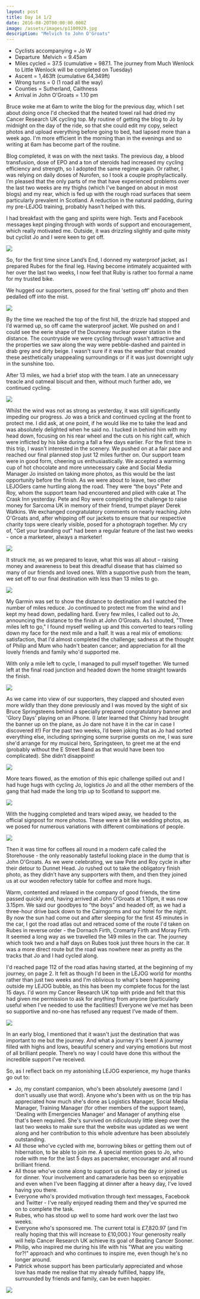 ```yaml
---
layout: post
title: Day 14 1/2
date: 2016-08-20T00:00:00.000Z
image: /assets/images/p1100929.jpg
description: "Melvich to John O'Groats"
---
```



* Cyclists accompanying = Jo W&nbsp;
* Departure &nbsp;Melvich = 9.45am
* Miles cycled = 37.5 (cumulative = 987.1. The journey from Much Wenlock to Little Wenlock will be completed on Tuesday)
* Ascent = 1,463ft (cumulative 64,349ft)
* Wrong turns = 0 (1 road all the way)&nbsp;
* Counties = Sutherland, Caithness
* Arrival in John O'Groats = 1.10 pm


Bruce woke me at 6am to write the blog for the previous day, which I set about doing once I'd checked that the heated towel rail had dried my Cancer Research UK cycling top. My routine of getting the blog to Jo by midnight on the day of the ride, so that she could edit my copy, select photos and upload everything before going to bed, had lapsed more than a week ago. I'm more efficient in the morning than in the evenings and so writing at 6am has become part of the routine.&nbsp;

Blog completed, it was on with the next tasks. The previous day, a blood transfusion, dose of EPO and a ton of steroids had increased my cycling efficiency and strength, so I adopted the same regime again. Or rather, I was relying on daily doses of Nurofen, so I took a couple prophylactically. I’m pleased that the only parts of me that have experienced problems over the last two weeks are my thighs (which I've banged on about in most blogs) and my rear, which is fed up with the rough road surfaces that seem particularly prevalent in Scotland. A reduction in the natural padding, during my pre-LEJOG training, probably hasn't helped with this.&nbsp;

I had breakfast with the gang and spirits were high. Texts and Facebook messages kept pinging through with words of support and encouragement, which really motivated me. Outside, it was drizzling slightly and quite misty but cyclist Jo and I were keen to get off.

![](/uploads/versions/img-0658---x----1280-960x---.jpg)

So, for the first time since Land’s End, I donned my waterproof jacket, as I prepared Rubes for the final leg. Having become intimately acquainted with her over the last two weeks, I now feel that Ruby is rather too formal a name for my trusted bike.

We hugged our supporters, posed for the final 'setting off' photo and then pedalled off into the mist.

![](/uploads/versions/the-off---x----1280-960x---.jpg)

By the time we reached the top of the first hill, the drizzle had stopped and I’d warmed up, so off came the waterproof jacket. We pushed on and I could see the eerie shape of the Dounreay nuclear power station in the distance. The countryside we were cycling through wasn't attractive and the properties we saw along the way were pebble-dashed and painted in drab grey and dirty beige. I wasn't sure if it was the weather that created these aesthetically unappealing surroundings or if it was just downright ugly in the sunshine too.&nbsp;

After 13 miles, we had a brief stop with the team. I ate an unnecessary treacle and oatmeal biscuit and then, without much further ado, we continued cycling.

![](/uploads/versions/sue--linda---x----1280-960x---.jpg)

Whilst the wind was not as strong as yesterday, it was still significantly impeding our progress. Jo was a brick and continued cycling at the front to protect me. I did ask, at one point, if he would like me to take the lead and was absolutely delighted when he said no. I tucked in behind him with my head down, focusing on his rear wheel and the cuts on his right calf, which were inflicted by his bike during a fall a few days earlier. For the first time in this trip, I wasn't interested in the scenery. We pushed on at a fair pace and reached our final planned stop just 12 miles further on. Our support team were in good form, cheering us enthusiastically. We accepted a warming cup of hot chocolate and more unnecessary cake and Social Media Manager Jo insisted on taking more photos, as this would be the last opportunity before the finish. As we were about to leave, two other LEJOGers came hurtling along the road. They were “the boys” Pete and Roy, whom the support team had encountered and plied with cake at The Crask Inn yesterday. Pete and Roy were completing the challenge to raise money for Sarcoma UK in memory of their friend, trumpet player Derek Watkins. We exchanged congratulatory comments on nearly reaching John O'Groats and, after whipping off our jackets to ensure that our respective charity tops were clearly visible, posed for a photograph together. My cry of, "Get your branding out" had been a regular feature of the last two weeks - once a marketeer, always a marketer!

![](/uploads/versions/p1100894---x----1280-960x---.jpg)

It struck me, as we prepared to leave, what this was all about – raising money and awareness to beat this dreadful disease that has claimed so many of our friends and loved ones. With a supportive push from the team, we set off to our final destination with less than 13 miles to go.

![](/uploads/versions/fighting-cancer---x----1280-960x---.jpg)

My Garmin was set to show the distance to destination and I watched the number of miles reduce. Jo continued to protect me from the wind and I kept my head down, pedalling hard. Every few miles, I called out to Jo, announcing the distance to the finish at John O’Groats. As I shouted, "Three miles left to go," I found myself welling up and this converted to tears rolling down my face for the next mile and a half. It was a real mix of emotions: satisfaction, that I'd almost completed the challenge; sadness at the thought of Philip and Mum who hadn't beaten cancer; and appreciation for all the lovely friends and family who'd supported me.&nbsp;

With only a mile left to cycle, I managed to pull myself together. We turned left at the final road junction and headed down the home straight towards the finish.

![](/uploads/versions/sue-finishing---x----1280-960x---.jpg)

As we came into view of our supporters, they clapped and shouted even more wildly than they done previously and I was moved by the sight of six Bruce Springsteens behind a specially prepared congratulatory banner and 'Glory Days' playing on an iPhone. (I later learned that Chinny had brought the banner up on the plane, as Jo dare not have it in the car in case I discovered it!) For the past two weeks, I’d been joking that as Jo had sorted everything else, including springing some surprise guests on me, I was sure she'd arrange for my musical hero, Springsteen, to greet me at the end (probably without the E Street Band as that would have been too complicated). She didn’t disappoint!

![](/uploads/versions/bruces-waiting---x----1280-916x---.jpg)

More tears flowed, as the emotion of this epic challenge spilled out and I had huge hugs with cycling Jo, logistics Jo and all the other members of the gang that had made the long trip up to Scotland to support me.

![](/uploads/versions/sue--jo---x----960-1280x---.jpg)

With the hugging completed and tears wiped away, we headed to the official signpost for more photos. These were a bit like wedding photos, as we posed for numerous variations with different combinations of people.

![](/uploads/versions/john-ogroats-group---x----1280-960x---.jpg)

Then it was time for coffees all round in a modern caf&eacute; called the Storehouse - the only reasonably tasteful looking place in the dump that is John O'Groats. As we were celebrating, we saw Pete and Roy cycle in after their detour to Dunnet Head. Jo rushed out to take the obligatory finish photo, as they didn’t have any supporters with them, and then they joined us at our wooden refectory table for coffee and more hugs.

Warm, contented and relaxed in the company of good friends, the time passed quickly and, having arrived at John O’Groats at 1.10pm, it was now 3.15pm. We said our goodbyes to “the boys” and headed off, as we had a three-hour drive back down to the Cairngorms and our hotel for the night. By now the sun had come out and after sleeping for the first 45 minutes in the car, I got the road atlas out and retraced some of the route I'd taken on Rubes in reverse order - the Dornach Firth, Cromarty Firth and Moray Firth. It seemed a long way as we travelled the 149 miles in the car. The journey which took two and a half days on Rubes took just three hours in the car. It was a more direct route but the road was nowhere near as pretty as the tracks that Jo and I had cycled along.

I'd reached page 112 of the road atlas having started, at the beginning of my journey, on page 2. It felt as though I'd been in the LEJOG world for months rather than just two weeks and I'm oblivious to what's been happening outside my LEJOG bubble, as this has been my complete focus for the last 15 days. I'd worn my Cancer Research UK top with pride and felt that this had given me permission to ask for anything from anyone (particularly useful when I’ve needed to use the facilities!) Everyone we’ve met has been so supportive and no-one has refused any request I've made of them.&nbsp;

![](/uploads/versions/img-0652---x----960-1280x---.jpg)

In an early blog, I mentioned that it wasn't just the destination that was important to me but the journey. And what a journey it's been! A journey filled with highs and lows, beautiful scenery and varying emotions but most of all brilliant people. There’s no way I could have done this without the incredible support I've received.

So, as I reflect back on my astonishing LEJOG experience, my huge thanks go out to:

* Jo, my constant companion, who's been absolutely awesome (and I don't usually use that word). Anyone who's been with us on the trip has appreciated how much she's done as Logistics Manager, Social Media Manager, Training Manager (for other members of the support team), 'Dealing with Emergencies Manager' and Manager of anything else that's been required. She's survived on ridiculously little sleep over the last two weeks to make sure that the website was updated as we went along and her contribution to this whole adventure has been absolutely outstanding.&nbsp;
* All those who've cycled with me, borrowing bikes or getting them out of hibernation, to be able to join me. A special mention goes to Jo, who rode with me for the last 5 days as pacemaker, encourager and all round brilliant friend.
* All those who've come along to support us during the day or joined us for dinner. Your involvement and camaraderie has been so enjoyable and even when I've been flagging at dinner after a heavy day, I've loved having you there.
* Everyone who's provided motivation through text messages, Facebook and Twitter - I've really enjoyed reading them and they've spurred me on to complete the task.
* Rubes, who has stood up well to some hard work over the last two weeks.
* Everyone who's sponsored me. The current total is &pound;7,820.97 (and I’m really hoping that this will increase to &pound;10,000.) Your generosity really will help Cancer Research UK achieve its goal of Beating Cancer Sooner.
* Philip, who inspired me during his life with his "What are you waiting for?!" approach and who continues to inspire me, even though he's no longer around.
* Patrick whose support has been particularly appreciated and whose love has made me realise that my already fulfilled, happy life, surrounded by friends and family, can be even happier.


![](/uploads/versions/sue--patrick---x----960-1280x---.jpg)

&nbsp;